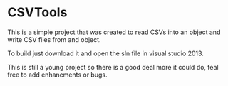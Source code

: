 # CSVTools
This is a simple project that was created to read CSVs into an object and write CSV files from and object.

To build just download it and open the sln file in visual studio 2013.

This is still a young project so there is a good deal more it could do, feal free to add enhancments or bugs.
